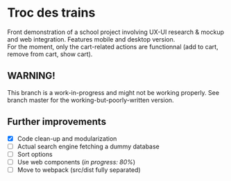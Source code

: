 # Troc des trains

Front demonstration of a school project involving UX-UI research & mockup and web integration. Features mobile and desktop version.  
For the moment, only the cart-related actions are functionnal (add to cart, remove from cart, show cart).  

## WARNING!

This branch is a work-in-progress and might not be working properly.
See branch master for the working-but-poorly-written version.

## Further improvements

- [x] Code clean-up and modularization
- [ ] Actual search engine fetching a dummy database
- [ ] Sort options
- [ ] Use web components (*in progress: 80%*)
- [ ] Move to webpack (src/dist fully separated)